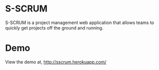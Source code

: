# S-SCRUM

S-SCRUM is a project management web application that allows teams to quickly get projects off the ground and running.

# Demo

View the demo at, http://sscrum.herokuapp.com/